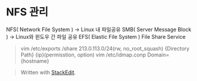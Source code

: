 # NFS 관리
NFS( Network File System ) -> Linux 내 파일공유
SMB( Server Message Block ) -> Linux와 윈도우 간 파일 공유
EFS( Elastic File System ) File Share Service 

> vim /etc/exports
> /share 213.0.113.0/24(rw, no_root_squash)
> {Directory Path} {ip}(permisstion, option)
> vim /etc/idmap.conp
> Domain={hostname}
> 



> Written with [StackEdit](https://stackedit.io/).
<!--stackedit_data:
eyJoaXN0b3J5IjpbLTExNjMxMTM0OTQsLTExOTc1MzU0ODQsLT
YwMTg2OTA5Ml19
-->